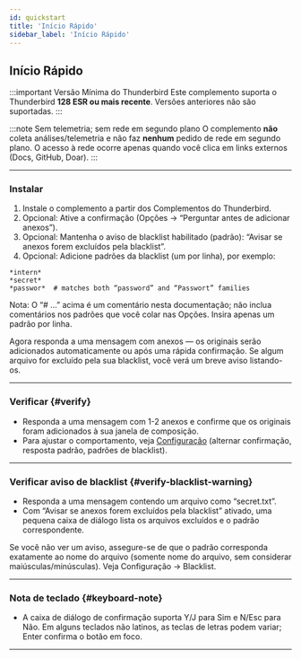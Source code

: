 ```yaml
---
id: quickstart
title: 'Início Rápido'
sidebar_label: 'Início Rápido'
---
```


## Início Rápido

:::important Versão Mínima do Thunderbird
Este complemento suporta o Thunderbird **128 ESR ou mais recente**. Versões anteriores não são suportadas.
:::

:::note Sem telemetria; sem rede em segundo plano
O complemento **não** coleta análises/telemetria e não faz **nenhum** pedido de rede em segundo plano. O acesso à rede ocorre apenas quando você clica em links externos (Docs, GitHub, Doar).
:::

---

### Instalar

1. Instale o complemento a partir dos Complementos do Thunderbird.
2. Opcional: Ative a confirmação (Opções → “Perguntar antes de adicionar anexos”).
3. Opcional: Mantenha o aviso de blacklist habilitado (padrão): “Avisar se anexos forem excluídos pela blacklist”.
4. Opcional: Adicione padrões da blacklist (um por linha), por exemplo:

```
*intern*
*secret*
*passwor*  # matches both “password” and “Passwort” families
```

Nota: O “# …” acima é um comentário nesta documentação; não inclua comentários nos padrões que você colar nas Opções. Insira apenas um padrão por linha.

Agora responda a uma mensagem com anexos — os originais serão adicionados automaticamente ou após uma rápida confirmação. Se algum arquivo for excluído pela sua blacklist, você verá um breve aviso listando-os.

---

### Verificar {#verify}

- Responda a uma mensagem com 1-2 anexos e confirme que os originais foram adicionados à sua janela de composição.
- Para ajustar o comportamento, veja [Configuração](configuration) (alternar confirmação, resposta padrão, padrões de blacklist).

---

### Verificar aviso de blacklist {#verify-blacklist-warning}

- Responda a uma mensagem contendo um arquivo como “secret.txt”.
- Com “Avisar se anexos forem excluídos pela blacklist” ativado, uma pequena caixa de diálogo lista os arquivos excluídos e o padrão correspondente.

Se você não ver um aviso, assegure-se de que o padrão corresponda exatamente ao nome do arquivo (somente nome do arquivo, sem considerar maiúsculas/minúsculas). Veja Configuração → Blacklist.

---

### Nota de teclado {#keyboard-note}

- A caixa de diálogo de confirmação suporta Y/J para Sim e N/Esc para Não. Em alguns teclados não latinos, as teclas de letras podem variar; Enter confirma o botão em foco.

---
